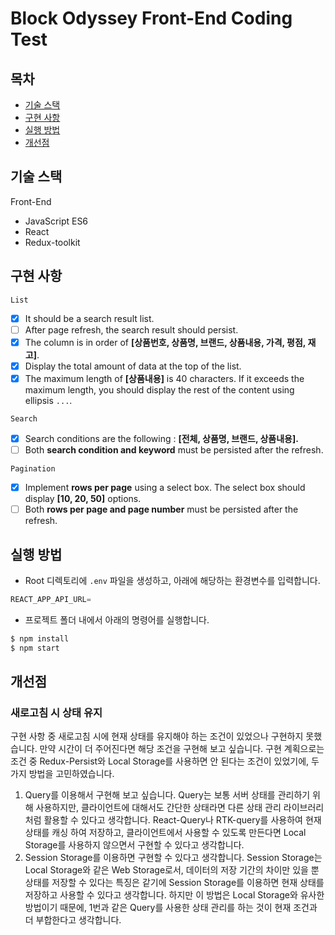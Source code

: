 # Block Odyssey Front-End Coding Test

## 목차

- [기술 스택](#기술-스택)
- [구현 사항](#구현-사항)
- [실행 방법](#실행-방법)
- [개선점](#개선점)

## 기술 스택

Front-End

- JavaScript ES6
- React
- Redux-toolkit

## 구현 사항

`List`

- [x] It should be a search result list.
- [ ] After page refresh, the search result should persist.
- [x] The column is in order of **[상품번호, 상품명, 브랜드, 상품내용, 가격, 평점, 재고]**.
- [x] Display the total amount of data at the top of the list.
- [x] The maximum length of **[상품내용]** is 40 characters. If it exceeds the maximum length, you should display the rest of the content using ellipsis `...`.

`Search`

- [x] Search conditions are the following : **[전체, 상품명, 브랜드, 상품내용].**
- [ ] Both **search condition and keyword** must be persisted after the refresh.

`Pagination`

- [x] Implement **rows per page** using a select box. The select box should display **[10, 20, 50]** options.
- [ ] Both **rows per page and page number** must be persisted after the refresh.

## 실행 방법

- Root 디렉토리에 `.env` 파일을 생성하고, 아래에 해당하는 환경변수를 입력합니다.

```jsx
REACT_APP_API_URL=
```

- 프로젝트 폴더 내에서 아래의 명령어를 실행합니다.

```jsx
$ npm install
$ npm start
```

## 개선점

### 새로고침 시 상태 유지

구현 사항 중 새로고침 시에 현재 상태를 유지해야 하는 조건이 있었으나 구현하지 못했습니다. 만약 시간이 더 주어진다면 해당 조건을 구현해 보고 싶습니다. 구현 계획으로는 조건 중 Redux-Persist와 Local Storage를 사용하면 안 된다는 조건이 있었기에, 두 가지 방법을 고민하였습니다.

1. Query를 이용해서 구현해 보고 싶습니다. Query는 보통 서버 상태를 관리하기 위해 사용하지만, 클라이언트에 대해서도 간단한 상태라면 다른 상태 관리 라이브러리처럼 활용할 수 있다고 생각합니다. React-Query나 RTK-query를 사용하여 현재 상태를 캐싱 하여 저장하고, 클라이언트에서 사용할 수 있도록 만든다면 Local Storage를 사용하지 않으면서 구현할 수 있다고 생각합니다.
2. Session Storage를 이용하면 구현할 수 있다고 생각합니다. Session Storage는 Local Storage와 같은 Web Storage로서, 데이터의 저장 기간의 차이만 있을 뿐 상태를 저장할 수 있다는 특징은 같기에 Session Storage를 이용하면 현재 상태를 저장하고 사용할 수 있다고 생각합니다. 하지만 이 방법은 Local Storage와 유사한 방법이기 때문에, 1번과 같은 Query를 사용한 상태 관리를 하는 것이 현재 조건과 더 부합한다고 생각합니다.
